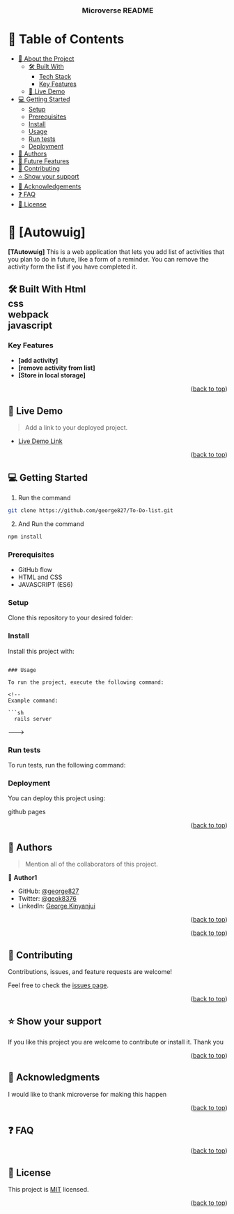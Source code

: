 <a name="readme-top"></a>

<div align="center">

  <h3><b>Microverse README</b></h3>

</div>



# 📗 Table of Contents

- [📖 About the Project](#about-project)
  - [🛠 Built With](#built-with)
    - [Tech Stack](#tech-stack)
    - [Key Features](#key-features)
  - [🚀 Live Demo](#live-demo)
- [💻 Getting Started](#getting-started)
  - [Setup](#setup)
  - [Prerequisites](#prerequisites)
  - [Install](#install)
  - [Usage](#usage)
  - [Run tests](#run-tests)
  - [Deployment](#triangular_flag_on_post-deployment)
- [👥 Authors](#authors)
- [🔭 Future Features](#future-features)
- [🤝 Contributing](#contributing)
- [⭐️ Show your support](#support)
- [🙏 Acknowledgements](#acknowledgements)
- [❓ FAQ](#faq)
- [📝 License](#license)

<!-- PROJECT DESCRIPTION -->

# 📖 [Autowuig] <a name="about-project"></a>

**[TAutowuig]** This is a web application that lets you add list of activities that you plan to do in future, like a form of a reminder. You can remove the activity form the list if you have completed it.

## 🛠 Built With <a name="built-with">Html<br> css <br> webpack <br> javascript</a>



<!-- Features -->

### Key Features <a name="key-features"></a>

- **[add activity]**
- **[remove activity from list]**
- **[Store in local storage]**

<p align="right">(<a href="#readme-top">back to top</a>)</p>



## 🚀 Live Demo <a name="live-demo"></a>

> Add a link to your deployed project.

- [Live Demo Link](https://george827.github.io/T0_do_List__/dist/)

<p align="right">(<a href="#readme-top">back to top</a>)</p>

<!-- GETTING STARTED -->

## 💻 Getting Started <a name="getting-started"></a>

1. Run the command
```bash
git clone https://github.com/george827/To-Do-list.git
```
2. And Run the command
```bash
npm install
```


### Prerequisites

* GitHub flow
* HTML and CSS
* JAVASCRIPT (ES6)

### Setup

Clone this repository to your desired folder:


### Install

Install this project with:

```npm start

### Usage

To run the project, execute the following command:

<!--
Example command:

```sh
  rails server
```
--->

### Run tests

To run tests, run the following command:



### Deployment

You can deploy this project using:

github pages

<p align="right">(<a href="#readme-top">back to top</a>)</p>

<!-- AUTHORS -->

## 👥 Authors <a name="authors"></a>

> Mention all of the collaborators of this project.

👤 **Author1**

- GitHub: [@george827](https://github.com/george827)
- Twitter: [@geok8376](https://twitter.com/geok8376)
- LinkedIn: [George Kinyanjui](https://www.linkedin.com/in/george-kinyanjui-030468149/)



<p align="right">(<a href="#readme-top">back to top</a>)</p>


<p align="right">(<a href="#readme-top">back to top</a>)</p>

<!-- CONTRIBUTING -->

## 🤝 Contributing <a name="contributing"></a>

Contributions, issues, and feature requests are welcome!

Feel free to check the [issues page](https://github.com/george827/T0_do_List__/issues).

<p align="right">(<a href="#readme-top">back to top</a>)</p>

<!-- SUPPORT -->

## ⭐️ Show your support <a name="support"></a>



If you like this project you are welcome to contribute or install it. Thank you

<p align="right">(<a href="#readme-top">back to top</a>)</p>

<!-- ACKNOWLEDGEMENTS -->

## 🙏 Acknowledgments <a name="acknowledgements"></a>


I would like to thank microverse for making this happen

<p align="right">(<a href="#readme-top">back to top</a>)</p>

<!-- FAQ (optional) -->

## ❓ FAQ <a name="faq"></a>



<p align="right">(<a href="#readme-top">back to top</a>)</p>

<!-- LICENSE -->

## 📝 License <a name="license"></a>

This project is [MIT](https://github.com/george827/T0_do_List__/blob/main/LICENSE) licensed.


<p align="right">(<a href="#readme-top">back to top</a>)</p>